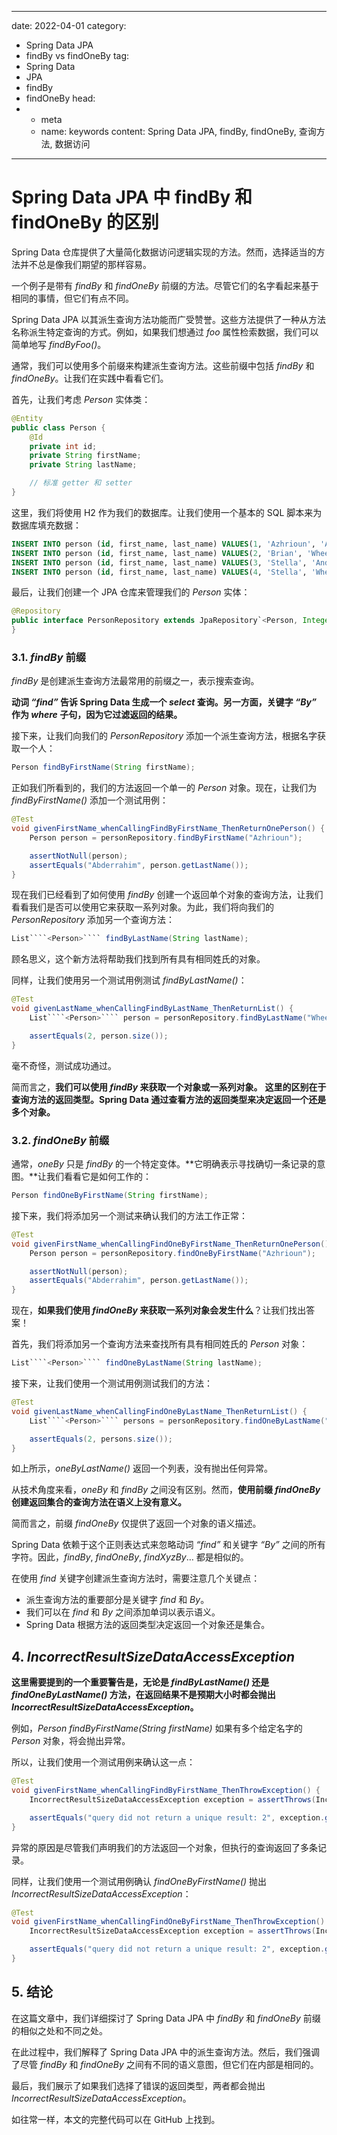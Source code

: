 ---
date: 2022-04-01
category:
  - Spring Data JPA
  - findBy vs findOneBy
tag:
  - Spring Data
  - JPA
  - findBy
  - findOneBy
head:
  - - meta
    - name: keywords
      content: Spring Data JPA, findBy, findOneBy, 查询方法, 数据访问
------
# Spring Data JPA 中 findBy 和 findOneBy 的区别

Spring Data 仓库提供了大量简化数据访问逻辑实现的方法。然而，选择适当的方法并不总是像我们期望的那样容易。

一个例子是带有 _findBy_ 和 _findOneBy_ 前缀的方法。尽管它们的名字看起来基于相同的事情，但它们有点不同。

Spring Data JPA 以其派生查询方法功能而广受赞誉。这些方法提供了一种从方法名称派生特定查询的方式。例如，如果我们想通过 _foo_ 属性检索数据，我们可以简单地写 _findByFoo()_。

通常，我们可以使用多个前缀来构建派生查询方法。这些前缀中包括 _findBy_ 和 _findOneBy_。让我们在实践中看看它们。

首先，让我们考虑 _Person_ 实体类：

```java
@Entity
public class Person {
    @Id
    private int id;
    private String firstName;
    private String lastName;

    // 标准 getter 和 setter
}
```

这里，我们将使用 H2 作为我们的数据库。让我们使用一个基本的 SQL 脚本来为数据库填充数据：

```sql
INSERT INTO person (id, first_name, last_name) VALUES(1, 'Azhrioun', 'Abderrahim');
INSERT INTO person (id, first_name, last_name) VALUES(2, 'Brian', 'Wheeler');
INSERT INTO person (id, first_name, last_name) VALUES(3, 'Stella', 'Anderson');
INSERT INTO person (id, first_name, last_name) VALUES(4, 'Stella', 'Wheeler');
```

最后，让我们创建一个 JPA 仓库来管理我们的 _Person_ 实体：

```java
@Repository
public interface PersonRepository extends JpaRepository`<Person, Integer>` {
}
```

### 3.1. _findBy_ 前缀
_findBy_ 是创建派生查询方法最常用的前缀之一，表示搜索查询。

**动词 _“find”_ 告诉 Spring Data 生成一个 _select_ 查询。另一方面，关键字 _“By”_ 作为 _where_ 子句，因为它过滤返回的结果。**

接下来，让我们向我们的 _PersonRepository_ 添加一个派生查询方法，根据名字获取一个人：

```java
Person findByFirstName(String firstName);
```

正如我们所看到的，我们的方法返回一个单一的 _Person_ 对象。现在，让我们为 _findByFirstName()_ 添加一个测试用例：

```java
@Test
void givenFirstName_whenCallingFindByFirstName_ThenReturnOnePerson() {
    Person person = personRepository.findByFirstName("Azhrioun");

    assertNotNull(person);
    assertEquals("Abderrahim", person.getLastName());
}
```

现在我们已经看到了如何使用 _findBy_ 创建一个返回单个对象的查询方法，让我们看看我们是否可以使用它来获取一系列对象。为此，我们将向我们的 _PersonRepository_ 添加另一个查询方法：

```java
List````<Person>```` findByLastName(String lastName);
```

顾名思义，这个新方法将帮助我们找到所有具有相同姓氏的对象。

同样，让我们使用另一个测试用例测试 _findByLastName()_：

```java
@Test
void givenLastName_whenCallingFindByLastName_ThenReturnList() {
    List````<Person>```` person = personRepository.findByLastName("Wheeler");

    assertEquals(2, person.size());
}
```

毫不奇怪，测试成功通过。

简而言之，**我们可以使用 _findBy_ 来获取一个对象或一系列对象。**
**这里的区别在于查询方法的返回类型。Spring Data 通过查看方法的返回类型来决定返回一个还是多个对象。**

### 3.2. _findOneBy_ 前缀
通常，_oneBy_ 只是 _findBy_ 的一个特定变体。**它明确表示寻找确切一条记录的意图。**让我们看看它是如何工作的：

```java
Person findOneByFirstName(String firstName);
```

接下来，我们将添加另一个测试来确认我们的方法工作正常：

```java
@Test
void givenFirstName_whenCallingFindOneByFirstName_ThenReturnOnePerson() {
    Person person = personRepository.findOneByFirstName("Azhrioun");

    assertNotNull(person);
    assertEquals("Abderrahim", person.getLastName());
}
```

现在，**如果我们使用 _findOneBy_ 来获取一系列对象会发生什么**？让我们找出答案！

首先，我们将添加另一个查询方法来查找所有具有相同姓氏的 _Person_ 对象：

```java
List````<Person>```` findOneByLastName(String lastName);
```

接下来，让我们使用一个测试用例测试我们的方法：

```java
@Test
void givenLastName_whenCallingFindOneByLastName_ThenReturnList() {
    List````<Person>```` persons = personRepository.findOneByLastName("Wheeler");

    assertEquals(2, persons.size());
}
```

如上所示，_oneByLastName()_ 返回一个列表，没有抛出任何异常。

从技术角度来看，_oneBy_ 和 _findBy_ 之间没有区别。然而，**使用前缀 _findOneBy_ 创建返回集合的查询方法在语义上没有意义。**

简而言之，前缀 _findOneBy_ 仅提供了返回一个对象的语义描述。

Spring Data 依赖于这个正则表达式来忽略动词 _“find”_ 和关键字 _“By”_ 之间的所有字符。因此，_findBy_, _findOneBy_, _findXyzBy_… 都是相似的。

在使用 _find_ 关键字创建派生查询方法时，需要注意几个关键点：

- 派生查询方法的重要部分是关键字 _find_ 和 _By_。
- 我们可以在 _find_ 和 _By_ 之间添加单词以表示语义。
- Spring Data 根据方法的返回类型决定返回一个对象还是集合。

## 4. _IncorrectResultSizeDataAccessException_
**这里需要提到的一个重要警告是，无论是 _findByLastName()_ 还是 _findOneByLastName()_ 方法，在返回结果不是预期大小时都会抛出 _IncorrectResultSizeDataAccessException_。**

例如，_Person findByFirstName(String firstName)_ 如果有多个给定名字的 _Person_ 对象，将会抛出异常。

所以，让我们使用一个测试用例来确认这一点：

```java
@Test
void givenFirstName_whenCallingFindByFirstName_ThenThrowException() {
    IncorrectResultSizeDataAccessException exception = assertThrows(IncorrectResultSizeDataAccessException.class, () -> personRepository.findByFirstName("Stella"));

    assertEquals("query did not return a unique result: 2", exception.getMessage());
}
```

异常的原因是尽管我们声明我们的方法返回一个对象，但执行的查询返回了多条记录。

同样，让我们使用一个测试用例确认 _findOneByFirstName()_ 抛出 _IncorrectResultSizeDataAccessException_：

```java
@Test
void givenFirstName_whenCallingFindOneByFirstName_ThenThrowException() {
    IncorrectResultSizeDataAccessException exception = assertThrows(IncorrectResultSizeDataAccessException.class, () -> personRepository.findOneByFirstName("Stella"));

    assertEquals("query did not return a unique result: 2", exception.getMessage());
}
```

## 5. 结论
在这篇文章中，我们详细探讨了 Spring Data JPA 中 _findBy_ 和 _findOneBy_ 前缀的相似之处和不同之处。

在此过程中，我们解释了 Spring Data JPA 中的派生查询方法。然后，我们强调了尽管 _findBy_ 和 _findOneBy_ 之间有不同的语义意图，但它们在内部是相同的。

最后，我们展示了如果我们选择了错误的返回类型，两者都会抛出 _IncorrectResultSizeDataAccessException_。

如往常一样，本文的完整代码可以在 GitHub 上找到。
